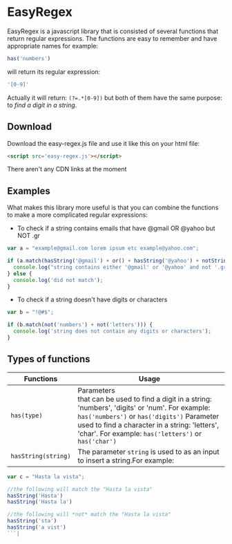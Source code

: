 # EasyRegex

EasyRegex is a javascript library that is consisted of several functions that return regular expressions. The functions are easy to remember and have appropriate names for example:

```javascript
has('numbers')
```

will return its regular expression:

```javascript
'[0-9]' 
```
Actually it will return: ```(?=.*[0-9])``` but both of them have the same purpose: to *find a digit in a string*.


## Download


Download the easy-regex.js file and use it like this on your html file:

```html
<script src='easy-regex.js'></script>
```

There aren't any CDN links at the moment


## Examples


What makes this library more useful is that you can combine the functions to make a more complicated regular expressions:

- To check if a string contains emails that have @gmail OR @yahoo but NOT .gr

```javascript
var a = "example@gmail.com lorem ipsum etc example@yahoo.com";

if (a.match(hasString('@gmail') + or() + hasString('@yahoo') + notString('.gr'))) {
  console.log("string contains either '@gmail' or '@yahoo' and not '.gr'");
} else {
  console.log('did not match');
}
```

- To check if a string doesn't have digits or characters

```javascript
var b = "!@#$";

if (b.match(not('numbers') + not('letters'))) {
  console.log('string does not contain any digits or characters');
}
```

## Types of functions

| Functions  | Usage |
| ------------- | ------------- |
|```has(type)```  | Parameters <br /> that can be  used to find a digit in a string: 'numbers', 'digits' or 'num'.  For example: ```has('numbers')``` or ```has('digits')```  Parameter used to find a character in a string: 'letters', 'char'.  For example: ```has('letters')``` or ```has('char')```|
| ```hasString(string)```  | The parameter ```string``` is used to as an input to insert a string.For example:  
```javascript
var c = "Hasta la vista";

//the following will match the "Hasta la vista"
hasString('Hasta')
hasString('Hasta la')

//the following will *not* match the "Hasta la vista"
hasString('sta')
hasString('a vist')
```|

